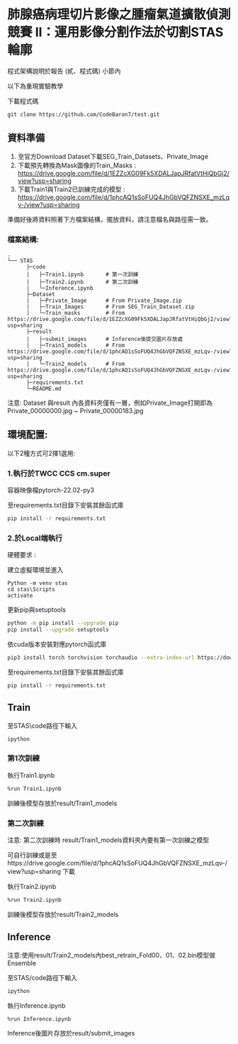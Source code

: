 # 肺腺癌病理切片影像之腫瘤氣道擴散偵測競賽 II：運用影像分割作法於切割STAS輪廓



程式架構說明於報告 (貳、程式碼) 小節內

以下為重現實驗教學

   下載程式碼
```
git clone https://github.com/CodeBaron7/test.git
```

## 資料準備

1. 至官方Download Dataset下載SEG_Train_Datasets、Private_Image
2. 下載預先轉換為Mask圖像的Train_Masks : https://drive.google.com/file/d/1EZZcXG09Fk5XDALJapJRfatVtHiQbGj2/view?usp=sharing
3. 下載Train1與Train2已訓練完成的模型 : https://drive.google.com/file/d/1phcAQ1sSoFUQ4JhGbVQFZNSXE_mzLqv-/view?usp=sharing

準備好後將資料照著下方檔案結構，擺放資料，請注意檔名與路徑需一致。
### 檔案結構:
```
.
└── STAS
      ├─code
      |   ├─Train1.ipynb       # 第一次訓練
      |   ├─Train2.ipynb       # 第二次訓練
      |   └─Inference.ipynb  
      ├─Dataset
      |   ├─Private_Image      # From Private_Image.zip
      |   ├─Train_Images       # From SEG_Train_Dataset.zip
      |   └─Train_masks        # From https://drive.google.com/file/d/1EZZcXG09Fk5XDALJapJRfatVtHiQbGj2/view?usp=sharing
      ├─result
      |   ├─submit_images      # Inference後提交圖片存放處
      |   ├─Train1_models      # From https://drive.google.com/file/d/1phcAQ1sSoFUQ4JhGbVQFZNSXE_mzLqv-/view?usp=sharing
      |   └─Train2_models      # From https://drive.google.com/file/d/1phcAQ1sSoFUQ4JhGbVQFZNSXE_mzLqv-/view?usp=sharing
      ├─requirements.txt           
      └─README.md  
```
注意: Dataset 與result 內各資料夾僅有一層，例如Private_Image打開即為Private_00000000.jpg ~ Private_00000183.jpg

## 環境配置:

   以下2種方式可2擇1選用:

### 1.執行於TWCC CCS cm.super
      
   容器映像檔pytorch-22.02-py3
  
   至requirements.txt目錄下安裝其餘函式庫
```sh
pip install -r requirements.txt
```
### 2.於Local端執行

   硬體要求 : 

   建立虛擬環境並進入
```
Python -m venv stas
cd stas\Scripts
activate
```
   更新pip與setuptools
```sh
python -m pip install --upgrade pip
pip install --upgrade setuptools
```
   依cuda版本安裝對應pytorch函式庫
```sh
pip3 install torch torchvision torchaudio --extra-index-url https://download.pytorch.org/whl/cu113
```
   至requirements.txt目錄下安裝其餘函式庫
```sh
pip install -r requirements.txt
```

## Train
   至STAS\code路徑下輸入  
```sh
ipython
```
### 第1次訓練
   執行Train1.ipynb
```sh
%run Train1.ipynb
```
   訓練後模型存放於result/Train1_models
### 第二次訓練
注意: 第二次訓練時 result/Train1_models資料夾內要有第一次訓練之模型

可自行訓練或是至https://drive.google.com/file/d/1phcAQ1sSoFUQ4JhGbVQFZNSXE_mzLqv-/view?usp=sharing 下載
   
   執行Train2.ipynb
```sh
%run Train2.ipynb
```
訓練後模型存放於result/Train2_models
## Inference
注意:使用result/Train2_models內best_retrain_Fold00、01、02.bin模型做Ensemble

   至STAS/code路徑下輸入  
```sh
ipython
```
   執行Inference.ipynb
```sh
%run Inference.ipynb
```
Inference後圖片存放於result/submit_images
